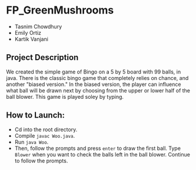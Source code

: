 # FP_GreenMushrooms
- Tasnim Chowdhury
- Emily Ortiz
- Kartik Vanjani
## Project Description
We created the simple game of Bingo on a 5 by 5 board with 99 balls, in java. There is the classic bingo game that completely relies on chance, and another "biased version." In the biased version, the player can influence what ball will be drawn next by choosing from the upper or lower half of the ball blower. This game is played soley by typing. 
## How to Launch:
- Cd into the root directory.
- Compile ```javac Woo.java```.
- Run ```java Woo```.
- Then, follow the prompts and press ```enter``` to draw the first ball. Type ```Blower``` when you want to check the balls left in the ball blower. Continue to follow the prompts.
